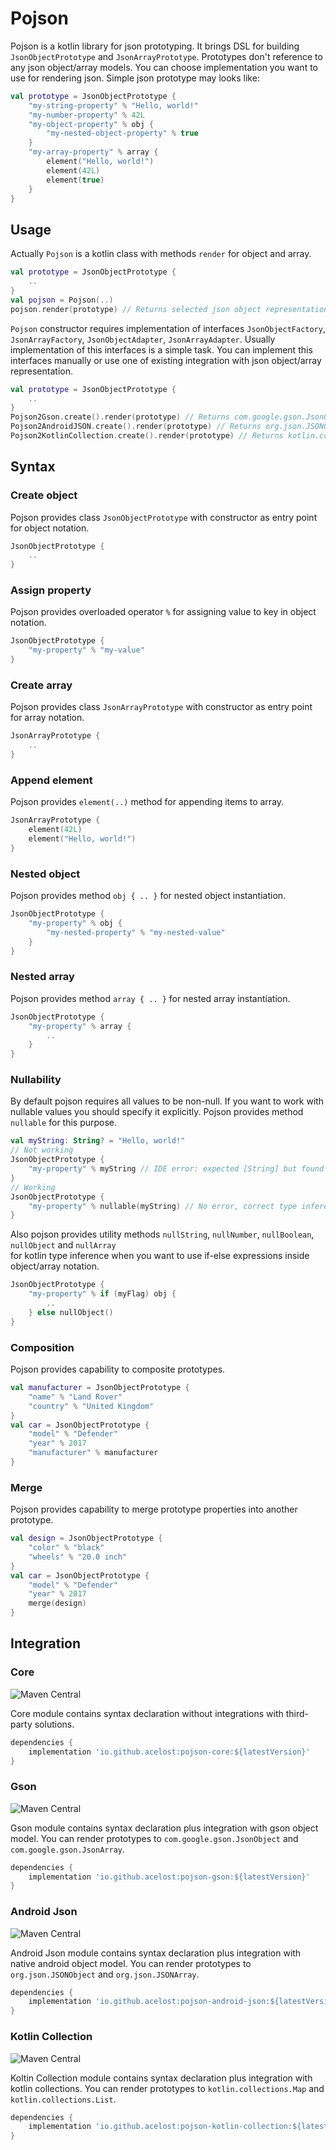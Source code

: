 # Pojson

Pojson is a kotlin library for json prototyping. It brings DSL for building `JsonObjectPrototype` and `JsonArrayPrototype`. Prototypes don't reference to any json object/array models. You can choose implementation you want to use for rendering json. Simple json prototype may looks like:

```kotlin
val prototype = JsonObjectPrototype {
    "my-string-property" % "Hello, world!"
    "my-number-property" % 42L
    "my-object-property" % obj {
        "my-nested-object-property" % true
    }
    "my-array-property" % array {
        element("Hello, world!")
        element(42L)
        element(true)
    }
}
```

## Usage

Actually `Pojson` is a kotlin class with methods `render` for object and array.
```kotlin
val prototype = JsonObjectPrototype {
    ..
}
val pojson = Pojson(..)
pojson.render(prototype) // Returns selected json object representation
```
`Pojson` constructor requires implementation of interfaces `JsonObjectFactory`, `JsonArrayFactory`, `JsonObjectAdapter`, `JsonArrayAdapter`. Usually implementation of this interfaces is a simple task. You can implement this interfaces manually or use one of existing integration with json object/array representation.
```kotlin
val prototype = JsonObjectPrototype {
    ..
}
Pojson2Gson.create().render(prototype) // Returns com.google.gson.JsonObject
Pojson2AndroidJSON.create().render(prototype) // Returns org.json.JSONObject
Pojson2KotlinCollection.create().render(prototype) // Returns kotlin.collections.MutableMap
```

## Syntax

### Create object
Pojson provides class `JsonObjectPrototype` with constructor as entry point for object notation.
```kotlin
JsonObjectPrototype {
    ..
}
```

### Assign property
Pojson provides overloaded operator `%` for assigning value to key in object notation.
```kotlin
JsonObjectPrototype {
    "my-property" % "my-value"
}
```

### Create array
Pojson provides class `JsonArrayPrototype` with constructor as entry point for array notation.
```kotlin
JsonArrayPrototype {
    ..
}
```

### Append element
Pojson provides `element(..)` method for appending items to array.
```kotlin
JsonArrayPrototype {
    element(42L)
    element("Hello, world!")
}
```

### Nested object
Pojson provides method `obj { .. }` for nested object instantiation.
```kotlin
JsonObjectPrototype {
    "my-property" % obj {
        "my-nested-property" % "my-nested-value"
    }
}
```

### Nested array
Pojson provides method `array { .. }` for nested array instantiation.
```kotlin
JsonObjectPrototype {
    "my-property" % array {
        ..
    }
}
```

### Nullability
By default pojson requires all values to be non-null.
If you want to work with nullable values you should specify it explicitly.
Pojson provides method `nullable` for this purpose.
```kotlin
val myString: String? = "Hello, world!"
// Not working
JsonObjectPrototype {
    "my-property" % myString // IDE error: expected [String] but found [String?]
}
// Working
JsonObjectPrototype {
    "my-property" % nullable(myString) // No error, correct type inference
}
```
Also pojson provides utility methods `nullString`, `nullNumber`, `nullBoolean`, `nullObject` and `nullArray`  
for kotlin type inference when you want to use if-else expressions inside object/array notation.
```kotlin
JsonObjectPrototype {
    "my-property" % if (myFlag) obj {
        ..
    } else nullObject()
}
```

### Composition
Pojson provides capability to composite prototypes.
```kotlin
val manufacturer = JsonObjectPrototype {
    "name" % "Land Rover"
    "country" % "United Kingdom"
}
val car = JsonObjectPrototype {
    "model" % "Defender"
    "year" % 2017
    "manufacturer" % manufacturer
}
```

### Merge
Pojson provides capability to merge prototype properties into another prototype.
```kotlin
val design = JsonObjectPrototype {
    "color" % "black"
    "wheels" % "20.0 inch"
}
val car = JsonObjectPrototype {
    "model" % "Defender"
    "year" % 2017
    merge(design)
}
```

## Integration

### Core

![Maven Central](https://maven-badges.herokuapp.com/maven-central/io.github.acelost/pojson-core/badge.svg)

Core module contains syntax declaration without integrations with third-party solutions.

```groovy
dependencies {
    implementation 'io.github.acelost:pojson-core:${latestVersion}'
}
```

### Gson

![Maven Central](https://maven-badges.herokuapp.com/maven-central/io.github.acelost/pojson-gson/badge.svg)

Gson module contains syntax declaration plus integration with gson object model. You can render prototypes to `com.google.gson.JsonObject` and `com.google.gson.JsonArray`.

```groovy
dependencies {
    implementation 'io.github.acelost:pojson-gson:${latestVersion}'
}
```

### Android Json

![Maven Central](https://maven-badges.herokuapp.com/maven-central/io.github.acelost/pojson-android-json/badge.svg)

Android Json module contains syntax declaration plus integration with native android object model. You can render prototypes to `org.json.JSONObject` and `org.json.JSONArray`.

```groovy
dependencies {
    implementation 'io.github.acelost:pojson-android-json:${latestVersion}'
}
```

### Kotlin Collection

![Maven Central](https://maven-badges.herokuapp.com/maven-central/io.github.acelost/pojson-kotlin-collection/badge.svg)

Koltin Collection module contains syntax declaration plus integration with kotlin collections. You can render prototypes to `kotlin.collections.Map` and `kotlin.collections.List`.

```groovy
dependencies {
    implementation 'io.github.acelost:pojson-kotlin-collection:${latestVersion}'
}
```